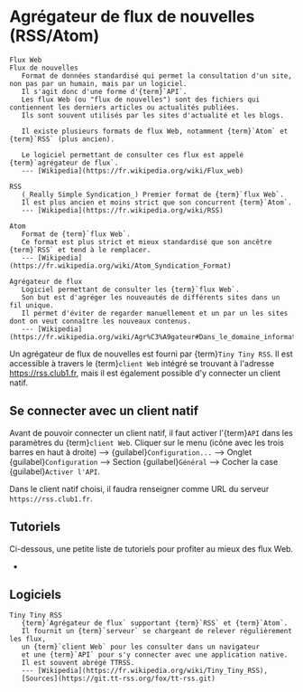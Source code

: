 Agrégateur de flux de nouvelles (RSS/Atom)
==========================================

```{glossary}
Flux Web
Flux de nouvelles
   Format de données standardisé qui permet la consultation d'un site, non pas par un humain, mais par un logiciel.
   Il s'agit donc d'une forme d'{term}`API`.
   Les flux Web (ou "flux de nouvelles") sont des fichiers qui contiennent les derniers articles ou actualités publiées.
   Ils sont souvent utilisés par les sites d'actualité et les blogs.

   Il existe plusieurs formats de flux Web, notamment {term}`Atom` et {term}`RSS` (plus ancien).

   Le logiciel permettant de consulter ces flux est appelé {term}`agrégateur de flux`.
   --- [Wikipedia](https://fr.wikipedia.org/wiki/Flux_web)

RSS
   (_Really Simple Syndication_) Premier format de {term}`flux Web`.
   Il est plus ancien et moins strict que son concurrent {term}`Atom`.
   --- [Wikipedia](https://fr.wikipedia.org/wiki/RSS)

Atom
   Format de {term}`flux Web`.
   Ce format est plus strict et mieux standardisé que son ancêtre {term}`RSS` et tend à le remplacer.
   --- [Wikipedia](https://fr.wikipedia.org/wiki/Atom_Syndication_Format)

Agrégateur de flux
   Logiciel permettant de consulter les {term}`flux Web`.
   Son but est d'agréger les nouveautés de différents sites dans un fil unique.
   Il permet d'éviter de regarder manuellement et un par un les sites dont on veut connaître les nouveaux contenus.
   --- [Wikipedia](https://fr.wikipedia.org/wiki/Agr%C3%A9gateur#Dans_le_domaine_informatique)
```

Un agrégateur de flux de nouvelles est fourni par {term}`Tiny Tiny RSS`.
Il est accessible à travers le {term}`client Web` intégré se trouvant à l'adresse
<https://rss.club1.fr>, mais il est également possible d'y connecter un client
natif.

Se connecter avec un client natif
---------------------------------

Avant de pouvoir connecter un client natif, il faut activer l'{term}`API` dans
les paramètres du {term}`client Web`. Cliquer sur le menu (icône avec les trois
barres en haut à droite) --> {guilabel}`Configuration...` --> Onglet {guilabel}`Configuration`
--> Section {guilabel}`Général` --> Cocher la case {guilabel}`Activer l'API`.

Dans le client natif choisi, il faudra renseigner comme URL du serveur
`https://rss.club1.fr`.

Tutoriels
---------

Ci-dessous, une petite liste de tutoriels pour profiter au mieux des flux Web.

- [](/tutos/flux-rss.md)

Logiciels
---------

```{glossary}
Tiny Tiny RSS
   {term}`Agrégateur de flux` supportant {term}`RSS` et {term}`Atom`.
   Il fournit un {term}`serveur` se chargeant de relever régulièrement les flux,
   un {term}`client Web` pour les consulter dans un navigateur
   et une {term}`API` pour s'y connecter avec une application native.
   Il est souvent abrégé TTRSS.
   --- [Wikipedia](https://fr.wikipedia.org/wiki/Tiny_Tiny_RSS),
   [Sources](https://git.tt-rss.org/fox/tt-rss.git)
```
